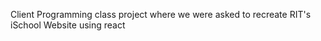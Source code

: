 Client Programming class project where we were asked to recreate RIT's iSchool Website using react 
